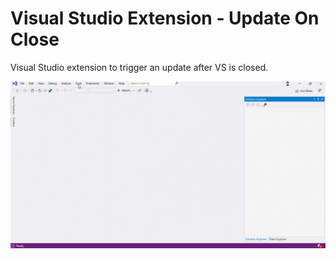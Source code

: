 # Visual Studio Extension - Update On Close

Visual Studio extension to trigger an update after VS is closed.

![Visual Studio 2019 updating on close](UpdateOnClose-Intro.gif)